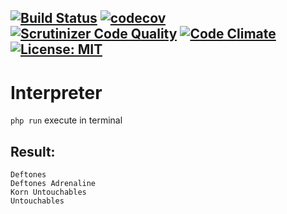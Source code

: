 [![Build Status](https://travis-ci.org/Jagepard/PhpDesignPatterns-Interpreter.svg?branch=master)](https://travis-ci.org/Jagepard/PhpDesignPatterns-Interpreter)
[![codecov](https://codecov.io/gh/Jagepard/PhpDesignPatterns-Interpreter/branch/master/graph/badge.svg)](https://codecov.io/gh/Jagepard/PhpDesignPatterns-Interpreter)
[![Scrutinizer Code Quality](https://scrutinizer-ci.com/g/Jagepard/PhpDesignPatterns-Interpreter/badges/quality-score.png?b=master)](https://scrutinizer-ci.com/g/Jagepard/PhpDesignPatterns-Interpreter/?branch=master)
[![Code Climate](https://codeclimate.com/github/Jagepard/PhpDesignPatterns-Interpreter/badges/gpa.svg)](https://codeclimate.com/github/Jagepard/PhpDesignPatterns-Interpreter)
[![License: MIT](https://img.shields.io/badge/license-MIT-498e7f.svg)](https://mit-license.org/)
-----

# Interpreter
```php run``` execute in terminal

## Result:
```
Deftones 
Deftones Adrenaline
Korn Untouchables
Untouchables
```
